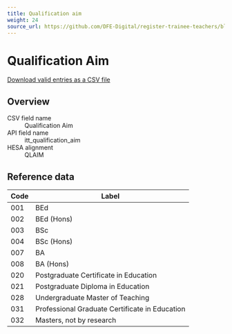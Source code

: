 ```yaml
---
title: Qualification aim
weight: 24
source_url: https://github.com/DFE-Digital/register-trainee-teachers/blob/main/app/lib/hesa/reference_data/v2025_0.rb
---
```


<h1 id="qualification-aim">Qualification Aim</h1>

<p><a href="/reference-data/v2025.0/itt_qualification_aim/download">Download valid entries as a CSV file</a></p>

<h2 id="overview">Overview</h2>

<dl class="govuk-summary-list">
  <div class="govuk-summary-list__row">
    <dt class="govuk-summary-list__key">
      CSV field name
    </dt>
    <dd class="govuk-summary-list__value">
      Qualification Aim
    </dd>
  </div>
  <div class="govuk-summary-list__row">
    <dt class="govuk-summary-list__key">
      API field name
    </dt>
    <dd class="govuk-summary-list__value">
      itt_qualification_aim
    </dd>
  </div>
  <div class="govuk-summary-list__row">
    <dt class="govuk-summary-list__key">
      HESA alignment
    </dt>
    <dd class="govuk-summary-list__value">
      QLAIM
    </dd>
  </div>
</dl>

<h2 id="reference-data">Reference data</h2>

<table class="govuk-table">
  <thead class="govuk-table__head">
    <tr class="govuk-table__row">
      <th scope="col" class="govuk-table__header">Code</th>
      <th scope="col" class="govuk-table__header">Label</th>
    </tr>
  </thead>
  <tbody class="govuk-table__body">
      <tr class="govuk-table__row">
        <td class="govuk-table__cell">001</td>
        <td class="govuk-table__cell">BEd</td>
      </tr>
      <tr class="govuk-table__row">
        <td class="govuk-table__cell">002</td>
        <td class="govuk-table__cell">BEd (Hons)</td>
      </tr>
      <tr class="govuk-table__row">
        <td class="govuk-table__cell">003</td>
        <td class="govuk-table__cell">BSc</td>
      </tr>
      <tr class="govuk-table__row">
        <td class="govuk-table__cell">004</td>
        <td class="govuk-table__cell">BSc (Hons)</td>
      </tr>
      <tr class="govuk-table__row">
        <td class="govuk-table__cell">007</td>
        <td class="govuk-table__cell">BA</td>
      </tr>
      <tr class="govuk-table__row">
        <td class="govuk-table__cell">008</td>
        <td class="govuk-table__cell">BA (Hons)</td>
      </tr>
      <tr class="govuk-table__row">
        <td class="govuk-table__cell">020</td>
        <td class="govuk-table__cell">Postgraduate Certificate in Education</td>
      </tr>
      <tr class="govuk-table__row">
        <td class="govuk-table__cell">021</td>
        <td class="govuk-table__cell">Postgraduate Diploma in Education</td>
      </tr>
      <tr class="govuk-table__row">
        <td class="govuk-table__cell">028</td>
        <td class="govuk-table__cell">Undergraduate Master of Teaching</td>
      </tr>
      <tr class="govuk-table__row">
        <td class="govuk-table__cell">031</td>
        <td class="govuk-table__cell">Professional Graduate Certificate in Education</td>
      </tr>
      <tr class="govuk-table__row">
        <td class="govuk-table__cell">032</td>
        <td class="govuk-table__cell">Masters, not by research</td>
      </tr>
  </tbody>
</table>
